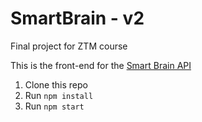 # SmartBrain - v2
Final project for ZTM course

This is the front-end for the [Smart Brain API](https://github.com/boostup/smart-brain-express-api/)

1. Clone this repo
2. Run `npm install`
3. Run `npm start`
